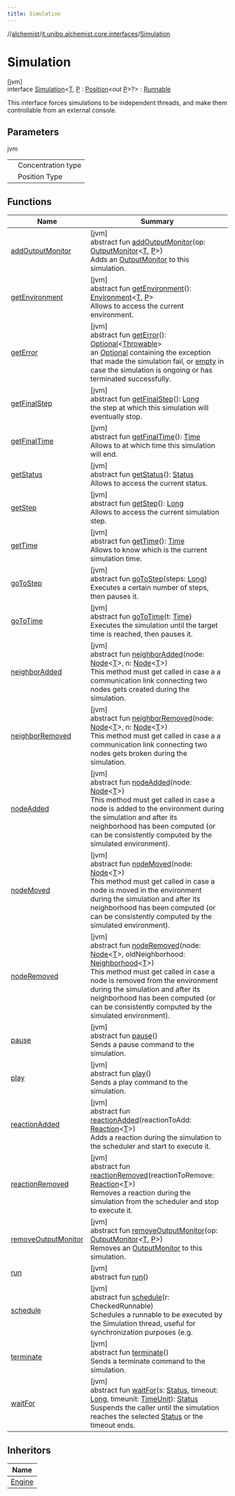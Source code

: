 ```yaml
---
title: Simulation
---
```

//[alchemist](../../../index.html)/[it.unibo.alchemist.core.interfaces](../index.html)/[Simulation](index.html)



# Simulation



[jvm]\
interface [Simulation](index.html)<[T](index.html), [P](index.html) : [Position](../../it.unibo.alchemist.model.interfaces/-position/index.html)<out [P](../../it.unibo.alchemist.model.interfaces/-position2-d/index.html)>?> : [Runnable](https://docs.oracle.com/javase/8/docs/api/java/lang/Runnable.html)

This interface forces simulations to be independent threads, and make them controllable from an external console.



## Parameters


jvm

| | |
|---|---|
| <T> | Concentration type |
| <P> | Position Type |



## Functions


| Name | Summary |
|---|---|
| [addOutputMonitor](add-output-monitor.html) | [jvm]<br>abstract fun [addOutputMonitor](add-output-monitor.html)(op: [OutputMonitor](../../it.unibo.alchemist.boundary.interfaces/-output-monitor/index.html)<[T](../-scheduler/index.html), [P](../../it.unibo.alchemist.model.interfaces/-position2-d/index.html)>)<br>Adds an [OutputMonitor](../../it.unibo.alchemist.boundary.interfaces/-output-monitor/index.html) to this simulation. |
| [getEnvironment](get-environment.html) | [jvm]<br>abstract fun [getEnvironment](get-environment.html)(): [Environment](../../it.unibo.alchemist.model.interfaces/-environment/index.html)<[T](../-scheduler/index.html), [P](../../it.unibo.alchemist.model.interfaces/-position2-d/index.html)><br>Allows to access the current environment. |
| [getError](get-error.html) | [jvm]<br>abstract fun [getError](get-error.html)(): [Optional](https://docs.oracle.com/javase/8/docs/api/java/util/Optional.html)<[Throwable](https://docs.oracle.com/javase/8/docs/api/java/lang/Throwable.html)><br>an [Optional](https://docs.oracle.com/javase/8/docs/api/java/util/Optional.html) containing the exception that made the simulation fail, or [empty](https://docs.oracle.com/javase/8/docs/api/java/util/Optional.html#empty--) in case the simulation is ongoing or has terminated successfully. |
| [getFinalStep](get-final-step.html) | [jvm]<br>abstract fun [getFinalStep](get-final-step.html)(): [Long](https://kotlinlang.org/api/latest/jvm/stdlib/kotlin/-long/index.html)<br>the step at which this simulation will eventually stop. |
| [getFinalTime](get-final-time.html) | [jvm]<br>abstract fun [getFinalTime](get-final-time.html)(): [Time](../../it.unibo.alchemist.model.interfaces/-time/index.html)<br>Allows to at which time this simulation will end. |
| [getStatus](get-status.html) | [jvm]<br>abstract fun [getStatus](get-status.html)(): [Status](../-status/index.html)<br>Allows to access the current status. |
| [getStep](get-step.html) | [jvm]<br>abstract fun [getStep](get-step.html)(): [Long](https://kotlinlang.org/api/latest/jvm/stdlib/kotlin/-long/index.html)<br>Allows to access the current simulation step. |
| [getTime](get-time.html) | [jvm]<br>abstract fun [getTime](get-time.html)(): [Time](../../it.unibo.alchemist.model.interfaces/-time/index.html)<br>Allows to know which is the current simulation time. |
| [goToStep](go-to-step.html) | [jvm]<br>abstract fun [goToStep](go-to-step.html)(steps: [Long](https://kotlinlang.org/api/latest/jvm/stdlib/kotlin/-long/index.html))<br>Executes a certain number of steps, then pauses it. |
| [goToTime](go-to-time.html) | [jvm]<br>abstract fun [goToTime](go-to-time.html)(t: [Time](../../it.unibo.alchemist.model.interfaces/-time/index.html))<br>Executes the simulation until the target time is reached, then pauses it. |
| [neighborAdded](neighbor-added.html) | [jvm]<br>abstract fun [neighborAdded](neighbor-added.html)(node: [Node](../../it.unibo.alchemist.model.interfaces/-node/index.html)<[T](../-scheduler/index.html)>, n: [Node](../../it.unibo.alchemist.model.interfaces/-node/index.html)<[T](../-scheduler/index.html)>)<br>This method must get called in case a a communication link connecting two nodes gets created during the simulation. |
| [neighborRemoved](neighbor-removed.html) | [jvm]<br>abstract fun [neighborRemoved](neighbor-removed.html)(node: [Node](../../it.unibo.alchemist.model.interfaces/-node/index.html)<[T](../-scheduler/index.html)>, n: [Node](../../it.unibo.alchemist.model.interfaces/-node/index.html)<[T](../-scheduler/index.html)>)<br>This method must get called in case a a communication link connecting two nodes gets broken during the simulation. |
| [nodeAdded](node-added.html) | [jvm]<br>abstract fun [nodeAdded](node-added.html)(node: [Node](../../it.unibo.alchemist.model.interfaces/-node/index.html)<[T](../-scheduler/index.html)>)<br>This method must get called in case a node is added to the environment during the simulation and after its neighborhood has been computed (or can be consistently computed by the simulated environment). |
| [nodeMoved](node-moved.html) | [jvm]<br>abstract fun [nodeMoved](node-moved.html)(node: [Node](../../it.unibo.alchemist.model.interfaces/-node/index.html)<[T](../-scheduler/index.html)>)<br>This method must get called in case a node is moved in the environment during the simulation and after its neighborhood has been computed (or can be consistently computed by the simulated environment). |
| [nodeRemoved](node-removed.html) | [jvm]<br>abstract fun [nodeRemoved](node-removed.html)(node: [Node](../../it.unibo.alchemist.model.interfaces/-node/index.html)<[T](../-scheduler/index.html)>, oldNeighborhood: [Neighborhood](../../it.unibo.alchemist.model.interfaces/-neighborhood/index.html)<[T](../-scheduler/index.html)>)<br>This method must get called in case a node is removed from the environment during the simulation and after its neighborhood has been computed (or can be consistently computed by the simulated environment). |
| [pause](pause.html) | [jvm]<br>abstract fun [pause](pause.html)()<br>Sends a pause command to the simulation. |
| [play](play.html) | [jvm]<br>abstract fun [play](play.html)()<br>Sends a play command to the simulation. |
| [reactionAdded](reaction-added.html) | [jvm]<br>abstract fun [reactionAdded](reaction-added.html)(reactionToAdd: [Reaction](../../it.unibo.alchemist.model.interfaces/-reaction/index.html)<[T](../-scheduler/index.html)>)<br>Adds a reaction during the simulation to the scheduler and start to execute it. |
| [reactionRemoved](reaction-removed.html) | [jvm]<br>abstract fun [reactionRemoved](reaction-removed.html)(reactionToRemove: [Reaction](../../it.unibo.alchemist.model.interfaces/-reaction/index.html)<[T](../-scheduler/index.html)>)<br>Removes a reaction during the simulation from the scheduler and stop to execute it. |
| [removeOutputMonitor](remove-output-monitor.html) | [jvm]<br>abstract fun [removeOutputMonitor](remove-output-monitor.html)(op: [OutputMonitor](../../it.unibo.alchemist.boundary.interfaces/-output-monitor/index.html)<[T](../-scheduler/index.html), [P](../../it.unibo.alchemist.model.interfaces/-position2-d/index.html)>)<br>Removes an [OutputMonitor](../../it.unibo.alchemist.boundary.interfaces/-output-monitor/index.html) to this simulation. |
| [run](index.html#-853624561%2FFunctions%2F-134779887) | [jvm]<br>abstract fun [run](index.html#-853624561%2FFunctions%2F-134779887)() |
| [schedule](schedule.html) | [jvm]<br>abstract fun [schedule](schedule.html)(r: CheckedRunnable)<br>Schedules a runnable to be executed by the Simulation thread, useful for synchronization purposes (e.g. |
| [terminate](terminate.html) | [jvm]<br>abstract fun [terminate](terminate.html)()<br>Sends a terminate command to the simulation. |
| [waitFor](wait-for.html) | [jvm]<br>abstract fun [waitFor](wait-for.html)(s: [Status](../-status/index.html), timeout: [Long](https://kotlinlang.org/api/latest/jvm/stdlib/kotlin/-long/index.html), timeunit: [TimeUnit](https://docs.oracle.com/javase/8/docs/api/java/util/concurrent/TimeUnit.html)): [Status](../-status/index.html)<br>Suspends the caller until the simulation reaches the selected [Status](../-status/index.html) or the timeout ends. |


## Inheritors


| Name |
|---|
| [Engine](../../it.unibo.alchemist.core.implementations/-engine/index.html) |

